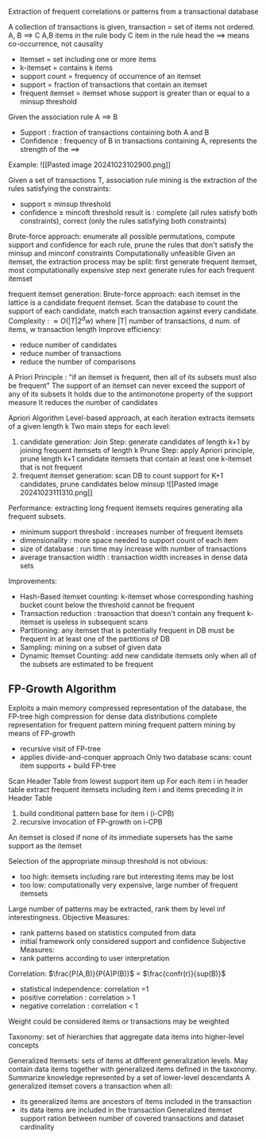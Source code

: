 Extraction of frequent correlations or patterns from a transactional database

A collection of transactions is given, transaction = set of items not ordered.
A, B ==> C
A,B items in the rule body
C item in the rule head
the ==> means co-occurrence, not causality

- Itemset = set including one or more items
- k-itemset = contains k items
- support count = frequency of occurrence of an itemset
- support = fraction of transactions that contain an itemset
- frequent itemset = itemset whose support is greater than or equal to a minsup threshold

Given the association rule A ==> B
- Support : fraction of transactions containing both A and B
- Confidence : frequency of B in transactions containing A, represents the strength of the ==>

Example:
![[Pasted image 20241023102900.png]]

Given a set of transactions T, association rule mining is the extraction of the rules satisfying the constraints:
- support $\ge$ minsup threshold
- confidence $\ge$ mincoft threshold
result is : complete (all rules satisfy both constraints), correct (only the rules satisfying both constraints)

Brute-force approach: enumerate all possible permutations, compute support and confidence for each rule, prune the rules that don't satisfy the minsup and minconf constraints
Computationally unfeasible
Given an itemset, the extraction process may be split:
	first generate frequent itemset, most computationally expensive step
	next generate rules for each frequent itemset

frequent itemset generation:
Brute-force approach: each itemset in the lattice is a candidate frequent itemset. Scan the database to count the support of each candidate, match each transaction against every candidate.
  Complexity : $\approx O(|T|2^dw)$  where |T| number of transactions, d num. of items, w transaction length
Improve efficiency:
- reduce number of candidates
- reduce number of transactions
- reduce the number of comparisons

A Priori Principle : "if an itemset is frequent, then all of its subsets must also be frequent"
The support of an itemset can never exceed the support of any of its subsets
It holds due to the antimonotone property of the support measure
It reduces the number of candidates

Apriori Algorithm
Level-based approach, at each iteration extracts itemsets of a given length k
Two main steps for each level: 
1. candidate generation: 
	   Join Step: generate candidates of length k+1 by joining frequent itemsets of length k
	   Prune Step: apply Apriori principle, prune length k+1 candidate itemsets that contain at least one k-itemset that is not frequent
2. frequent itemset generation: scan DB to count support for K+1 candidates, prune candidates below minsup
![[Pasted image 20241023111310.png]]

Performance: extracting long frequent itemsets requires generating alla frequent subsets.
- minimum support threshold : increases number of frequent itemsets
- dimensionality : more space needed to support count of each item
- size of database : run time may increase with number of transactions
- average transaction width : transaction width increases in dense data sets

Improvements:
- Hash-Based itemset counting: k-itemset whose corresponding hashing bucket count below the threshold cannot be frequent
- Transaction reduction : transaction that doesn't contain any frequent k-itemset is useless in subsequent scans
- Partitioning: any itemset that is potentially frequent in DB must be frequent in at least one of the partitions of DB
- Sampling: mining on a subset of given data
- Dynamic Itemset Counting: add new candidate itemsets only when all of the subsets are estimated to be frequent

## FP-Growth Algorithm

Exploits a main memory compressed representation of the database, the FP-tree
high compression for dense data distributions
complete representation for frequent pattern mining
frequent pattern mining by means of FP-growth
- recursive visit of FP-tree
- applies divide-and-conquer approach
Only two database scans: count item supports + build FP-tree

Scan Header Table from lowest support item up
For each item i in header table extract frequent itemsets including item i and items preceding it in Header Table
1. build conditional pattern base for item i (i-CPB)
2. recursive invocation of FP-growth on i-CPB


An itemset is closed if none of its immediate supersets has the same support as the itemset

Selection of the appropriate minsup threshold is not obvious:
- too high: itemsets including rare but interesting items may be lost
- too low: computationally very expensive, large number of frequent itemsets

Large number of patterns may be extracted, rank them by level inf interestingness.
Objective Measures:
- rank patterns based on statistics computed from data
- initial framework only considered support and confidence
Subjective Measures:
- rank patterns according to user interpretation


Correlation: $\frac{P(A,B)}{P(A)P(B)}$ = $\frac{confr(r)}{sup(B)}$ 
- statistical independence: correlation =1
- positive correlation : correlation > 1
- negative correlation : correlation < 1


Weight could be considered
items or transactions may be weighted

Taxonomy: set of hierarchies that aggregate data items into higher-level concepts

Generalized Itemsets: sets of items at different generalization levels. May contain data items together with generalized items defined in the taxonomy. Summarize knowledge represented by a set of lower-level descendants
A generalized itemset covers a transaction when all:
- its generalized items are ancestors of items included in the transaction
- its data items are included in the transaction
Generalized itemset support ration between number of covered transactions and dataset cardinality
